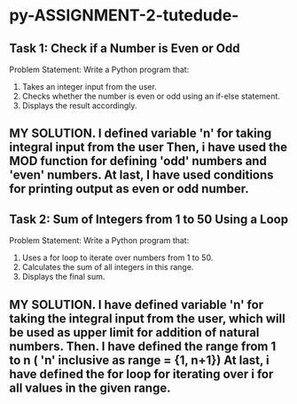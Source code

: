 # py-ASSIGNMENT-2-tutedude-

Task 1: Check if a Number is Even or Odd
-
Problem Statement:  Write a Python program that:
1. 	Takes an integer input from the user.
2. 	Checks whether the number is even or odd using an if-else statement.
3. 	Displays the result accordingly.

MY SOLUTION.
I defined variable 'n' for taking integral input from the user
Then, i have used the MOD function for defining 'odd' numbers and 'even' numbers.
At last, I have used conditions for printing output as even or odd number.
---------------------------------------------------------------------------------------------------------------------------------------------------------------------------------------------

Task 2: Sum of Integers from 1 to 50 Using a Loop
-
Problem Statement: Write a Python program that:
1.   Uses a for loop to iterate over numbers from 1 to 50.
2.   Calculates the sum of all integers in this range.
3.   Displays the final sum.

MY SOLUTION.
I have defined variable 'n' for taking the integral input from the user, which will be used as upper limit for addition of natural numbers.
Then. I have defined the range from 1 to n ( 'n' inclusive as range = {1, n+1}) 
At last, i have defined the for loop for iterating over i for all values in the given range.
------------------------------------------------------------------------------------------------------------------------------------------------------------------------------------------
